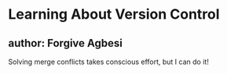 # Learning About Version Control
## author: Forgive Agbesi


Solving merge conflicts takes conscious effort, but I can do it!
